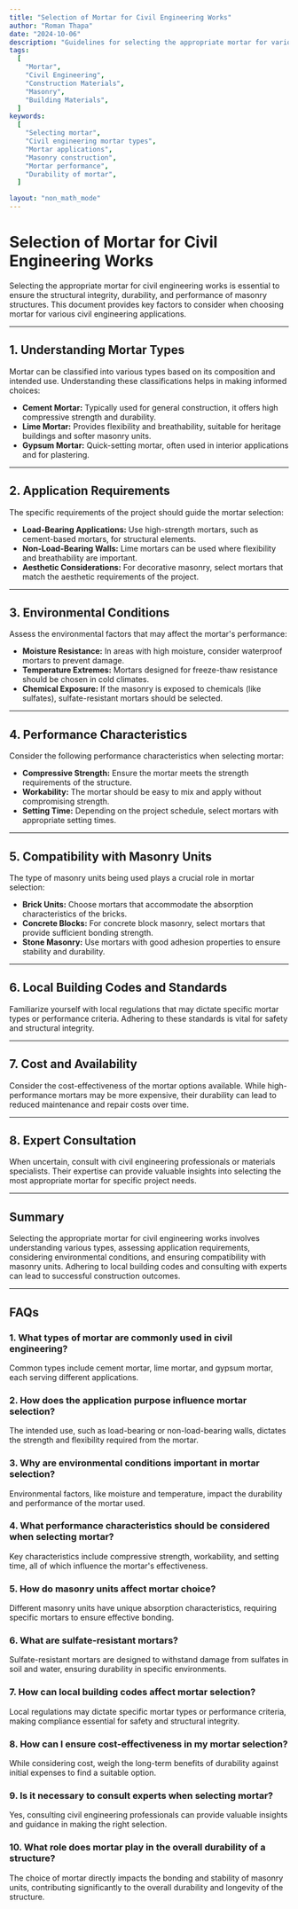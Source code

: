 ```yaml
---
title: "Selection of Mortar for Civil Engineering Works"
author: "Roman Thapa"
date: "2024-10-06"
description: "Guidelines for selecting the appropriate mortar for various civil engineering applications."
tags:
  [
    "Mortar",
    "Civil Engineering",
    "Construction Materials",
    "Masonry",
    "Building Materials",
  ]
keywords:
  [
    "Selecting mortar",
    "Civil engineering mortar types",
    "Mortar applications",
    "Masonry construction",
    "Mortar performance",
    "Durability of mortar",
  ]

layout: "non_math_mode"
---
```


# Selection of Mortar for Civil Engineering Works

Selecting the appropriate mortar for civil engineering works is essential to ensure the structural integrity, durability, and performance of masonry structures. This document provides key factors to consider when choosing mortar for various civil engineering applications.

---

## 1. Understanding Mortar Types

Mortar can be classified into various types based on its composition and intended use. Understanding these classifications helps in making informed choices:

- **Cement Mortar:** Typically used for general construction, it offers high compressive strength and durability.
- **Lime Mortar:** Provides flexibility and breathability, suitable for heritage buildings and softer masonry units.
- **Gypsum Mortar:** Quick-setting mortar, often used in interior applications and for plastering.

---

## 2. Application Requirements

The specific requirements of the project should guide the mortar selection:

- **Load-Bearing Applications:** Use high-strength mortars, such as cement-based mortars, for structural elements.
- **Non-Load-Bearing Walls:** Lime mortars can be used where flexibility and breathability are important.
- **Aesthetic Considerations:** For decorative masonry, select mortars that match the aesthetic requirements of the project.

---

## 3. Environmental Conditions

Assess the environmental factors that may affect the mortar's performance:

- **Moisture Resistance:** In areas with high moisture, consider waterproof mortars to prevent damage.
- **Temperature Extremes:** Mortars designed for freeze-thaw resistance should be chosen in cold climates.
- **Chemical Exposure:** If the masonry is exposed to chemicals (like sulfates), sulfate-resistant mortars should be selected.

---

## 4. Performance Characteristics

Consider the following performance characteristics when selecting mortar:

- **Compressive Strength:** Ensure the mortar meets the strength requirements of the structure.
- **Workability:** The mortar should be easy to mix and apply without compromising strength.
- **Setting Time:** Depending on the project schedule, select mortars with appropriate setting times.

---

## 5. Compatibility with Masonry Units

The type of masonry units being used plays a crucial role in mortar selection:

- **Brick Units:** Choose mortars that accommodate the absorption characteristics of the bricks.
- **Concrete Blocks:** For concrete block masonry, select mortars that provide sufficient bonding strength.
- **Stone Masonry:** Use mortars with good adhesion properties to ensure stability and durability.

---

## 6. Local Building Codes and Standards

Familiarize yourself with local regulations that may dictate specific mortar types or performance criteria. Adhering to these standards is vital for safety and structural integrity.

---

## 7. Cost and Availability

Consider the cost-effectiveness of the mortar options available. While high-performance mortars may be more expensive, their durability can lead to reduced maintenance and repair costs over time.

---

## 8. Expert Consultation

When uncertain, consult with civil engineering professionals or materials specialists. Their expertise can provide valuable insights into selecting the most appropriate mortar for specific project needs.

---

## Summary

Selecting the appropriate mortar for civil engineering works involves understanding various types, assessing application requirements, considering environmental conditions, and ensuring compatibility with masonry units. Adhering to local building codes and consulting with experts can lead to successful construction outcomes.

---

## FAQs

### 1. What types of mortar are commonly used in civil engineering?

Common types include cement mortar, lime mortar, and gypsum mortar, each serving different applications.

### 2. How does the application purpose influence mortar selection?

The intended use, such as load-bearing or non-load-bearing walls, dictates the strength and flexibility required from the mortar.

### 3. Why are environmental conditions important in mortar selection?

Environmental factors, like moisture and temperature, impact the durability and performance of the mortar used.

### 4. What performance characteristics should be considered when selecting mortar?

Key characteristics include compressive strength, workability, and setting time, all of which influence the mortar's effectiveness.

### 5. How do masonry units affect mortar choice?

Different masonry units have unique absorption characteristics, requiring specific mortars to ensure effective bonding.

### 6. What are sulfate-resistant mortars?

Sulfate-resistant mortars are designed to withstand damage from sulfates in soil and water, ensuring durability in specific environments.

### 7. How can local building codes affect mortar selection?

Local regulations may dictate specific mortar types or performance criteria, making compliance essential for safety and structural integrity.

### 8. How can I ensure cost-effectiveness in my mortar selection?

While considering cost, weigh the long-term benefits of durability against initial expenses to find a suitable option.

### 9. Is it necessary to consult experts when selecting mortar?

Yes, consulting civil engineering professionals can provide valuable insights and guidance in making the right selection.

### 10. What role does mortar play in the overall durability of a structure?

The choice of mortar directly impacts the bonding and stability of masonry units, contributing significantly to the overall durability and longevity of the structure.
